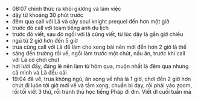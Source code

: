 - 08:07 chính thức ra khỏi giường và làm việc
- dậy từ khoảng 30 phút trước
- đêm qua call với Lã và cày soul knight prequel đến hơn một giờ
- trước đó call với team tiếng anh du lịch
- trước đó viết, sau đó ngồi với lã cũng viết, từ lúc dậy là gần giờ chiều
- ngủ từ 2 giờ hơn đến 5 giờ
- trưa cũng call với Lã để làm cho xong bài nên mới đến hơn 2 giờ là thế
- sáng đến trường rồi về, ngồi làm trước một chút, nấu ăn, trước khi call với Lã có chơi chút
- hơi lười đấy, đáng lẽ nên làm từ hôm qua, muộn nhất là đêm qua nhưng cả mình và Lã đều oải
- 19:04 đã về, trưa không ngủ, ăn xong về nhà là 1 giờ, chơi đến 2 giờ hơn chút đi luôn tới giờ mới về và tắm xong, chuẩn bị dạy, rồi phải vào zoom, rồi tối viết 3 thứ, rồi tranh thủ học tiếng Pháp đi đm. Viết dl cuối tuần mà